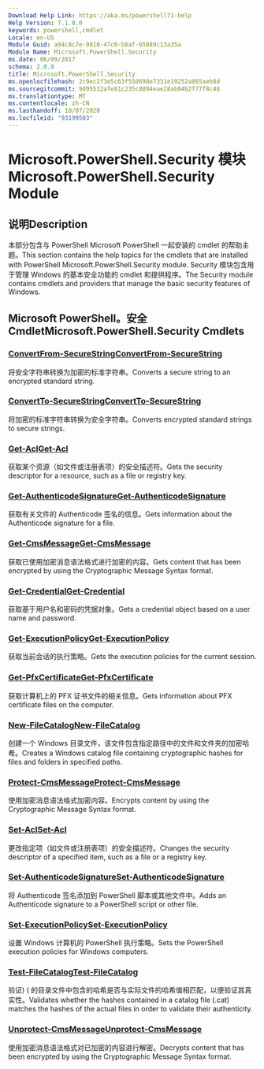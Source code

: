 ```yaml
---
Download Help Link: https://aka.ms/powershell71-help
Help Version: 7.1.0.0
keywords: powershell,cmdlet
Locale: en-US
Module Guid: a94c8c7e-9810-47c0-b8af-65089c13a35a
Module Name: Microsoft.PowerShell.Security
ms.date: 06/09/2017
schema: 2.0.0
title: Microsoft.PowerShell.Security
ms.openlocfilehash: 2c9ec2f3e5c63f550698e7331e19252a865aeb8d
ms.sourcegitcommit: 9d95532afe81c235c8094eae28ab84b2f77f8c48
ms.translationtype: MT
ms.contentlocale: zh-CN
ms.lasthandoff: 10/07/2020
ms.locfileid: "93199503"
---
```

# <span data-ttu-id="95434-103">Microsoft.PowerShell.Security 模块</span><span class="sxs-lookup"><span data-stu-id="95434-103">Microsoft.PowerShell.Security Module</span></span>

## <span data-ttu-id="95434-104">说明</span><span class="sxs-lookup"><span data-stu-id="95434-104">Description</span></span>

<span data-ttu-id="95434-105">本部分包含与 PowerShell Microsoft PowerShell 一起安装的 cmdlet 的帮助主题。</span><span class="sxs-lookup"><span data-stu-id="95434-105">This section contains the help topics for the cmdlets that are installed with PowerShell Microsoft.PowerShell.Security module.</span></span> <span data-ttu-id="95434-106">Security 模块包含用于管理 Windows 的基本安全功能的 cmdlet 和提供程序。</span><span class="sxs-lookup"><span data-stu-id="95434-106">The Security module contains cmdlets and providers that manage the basic security features of Windows.</span></span>

## <span data-ttu-id="95434-107">Microsoft PowerShell。安全 Cmdlet</span><span class="sxs-lookup"><span data-stu-id="95434-107">Microsoft.PowerShell.Security Cmdlets</span></span>

### [<span data-ttu-id="95434-108">ConvertFrom-SecureString</span><span class="sxs-lookup"><span data-stu-id="95434-108">ConvertFrom-SecureString</span></span>](ConvertFrom-SecureString.md)
<span data-ttu-id="95434-109">将安全字符串转换为加密的标准字符串。</span><span class="sxs-lookup"><span data-stu-id="95434-109">Converts a secure string to an encrypted standard string.</span></span>

### [<span data-ttu-id="95434-110">ConvertTo-SecureString</span><span class="sxs-lookup"><span data-stu-id="95434-110">ConvertTo-SecureString</span></span>](ConvertTo-SecureString.md)
<span data-ttu-id="95434-111">将加密的标准字符串转换为安全字符串。</span><span class="sxs-lookup"><span data-stu-id="95434-111">Converts encrypted standard strings to secure strings.</span></span>

### [<span data-ttu-id="95434-112">Get-Acl</span><span class="sxs-lookup"><span data-stu-id="95434-112">Get-Acl</span></span>](Get-Acl.md)
<span data-ttu-id="95434-113">获取某个资源（如文件或注册表项）的安全描述符。</span><span class="sxs-lookup"><span data-stu-id="95434-113">Gets the security descriptor for a resource, such as a file or registry key.</span></span>

### [<span data-ttu-id="95434-114">Get-AuthenticodeSignature</span><span class="sxs-lookup"><span data-stu-id="95434-114">Get-AuthenticodeSignature</span></span>](Get-AuthenticodeSignature.md)
<span data-ttu-id="95434-115">获取有关文件的 Authenticode 签名的信息。</span><span class="sxs-lookup"><span data-stu-id="95434-115">Gets information about the Authenticode signature for a file.</span></span>

### [<span data-ttu-id="95434-116">Get-CmsMessage</span><span class="sxs-lookup"><span data-stu-id="95434-116">Get-CmsMessage</span></span>](Get-CmsMessage.md)
<span data-ttu-id="95434-117">获取已使用加密消息语法格式进行加密的内容。</span><span class="sxs-lookup"><span data-stu-id="95434-117">Gets content that has been encrypted by using the Cryptographic Message Syntax format.</span></span>

### [<span data-ttu-id="95434-118">Get-Credential</span><span class="sxs-lookup"><span data-stu-id="95434-118">Get-Credential</span></span>](Get-Credential.md)
<span data-ttu-id="95434-119">获取基于用户名和密码的凭据对象。</span><span class="sxs-lookup"><span data-stu-id="95434-119">Gets a credential object based on a user name and password.</span></span>

### [<span data-ttu-id="95434-120">Get-ExecutionPolicy</span><span class="sxs-lookup"><span data-stu-id="95434-120">Get-ExecutionPolicy</span></span>](Get-ExecutionPolicy.md)
<span data-ttu-id="95434-121">获取当前会话的执行策略。</span><span class="sxs-lookup"><span data-stu-id="95434-121">Gets the execution policies for the current session.</span></span>

### [<span data-ttu-id="95434-122">Get-PfxCertificate</span><span class="sxs-lookup"><span data-stu-id="95434-122">Get-PfxCertificate</span></span>](Get-PfxCertificate.md)
<span data-ttu-id="95434-123">获取计算机上的 PFX 证书文件的相关信息。</span><span class="sxs-lookup"><span data-stu-id="95434-123">Gets information about PFX certificate files on the computer.</span></span>

### [<span data-ttu-id="95434-124">New-FileCatalog</span><span class="sxs-lookup"><span data-stu-id="95434-124">New-FileCatalog</span></span>](New-FileCatalog.md)
<span data-ttu-id="95434-125">创建一个 Windows 目录文件，该文件包含指定路径中的文件和文件夹的加密哈希。</span><span class="sxs-lookup"><span data-stu-id="95434-125">Creates a Windows catalog file containing cryptographic hashes for files and folders in specified paths.</span></span>

### [<span data-ttu-id="95434-126">Protect-CmsMessage</span><span class="sxs-lookup"><span data-stu-id="95434-126">Protect-CmsMessage</span></span>](Protect-CmsMessage.md)
<span data-ttu-id="95434-127">使用加密消息语法格式加密内容。</span><span class="sxs-lookup"><span data-stu-id="95434-127">Encrypts content by using the Cryptographic Message Syntax format.</span></span>

### [<span data-ttu-id="95434-128">Set-Acl</span><span class="sxs-lookup"><span data-stu-id="95434-128">Set-Acl</span></span>](Set-Acl.md)
<span data-ttu-id="95434-129">更改指定项（如文件或注册表项）的安全描述符。</span><span class="sxs-lookup"><span data-stu-id="95434-129">Changes the security descriptor of a specified item, such as a file or a registry key.</span></span>

### [<span data-ttu-id="95434-130">Set-AuthenticodeSignature</span><span class="sxs-lookup"><span data-stu-id="95434-130">Set-AuthenticodeSignature</span></span>](Set-AuthenticodeSignature.md)
<span data-ttu-id="95434-131">将 Authenticode 签名添加到 PowerShell 脚本或其他文件中。</span><span class="sxs-lookup"><span data-stu-id="95434-131">Adds an Authenticode signature to a PowerShell script or other file.</span></span>

### [<span data-ttu-id="95434-132">Set-ExecutionPolicy</span><span class="sxs-lookup"><span data-stu-id="95434-132">Set-ExecutionPolicy</span></span>](Set-ExecutionPolicy.md)
<span data-ttu-id="95434-133">设置 Windows 计算机的 PowerShell 执行策略。</span><span class="sxs-lookup"><span data-stu-id="95434-133">Sets the PowerShell execution policies for Windows computers.</span></span>

### [<span data-ttu-id="95434-134">Test-FileCatalog</span><span class="sxs-lookup"><span data-stu-id="95434-134">Test-FileCatalog</span></span>](Test-FileCatalog.md)
<span data-ttu-id="95434-135">验证)  ( 的目录文件中包含的哈希是否与实际文件的哈希值相匹配，以便验证其真实性。</span><span class="sxs-lookup"><span data-stu-id="95434-135">Validates whether the hashes contained in a catalog file (.cat) matches the hashes of the actual files in order to validate their authenticity.</span></span>

### [<span data-ttu-id="95434-136">Unprotect-CmsMessage</span><span class="sxs-lookup"><span data-stu-id="95434-136">Unprotect-CmsMessage</span></span>](Unprotect-CmsMessage.md)
<span data-ttu-id="95434-137">使用加密消息语法格式对已加密的内容进行解密。</span><span class="sxs-lookup"><span data-stu-id="95434-137">Decrypts content that has been encrypted by using the Cryptographic Message Syntax format.</span></span>

